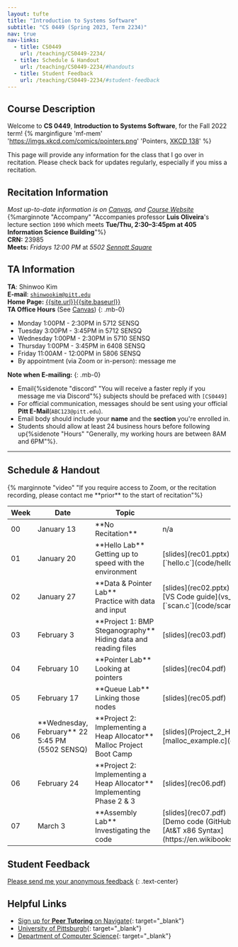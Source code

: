 ```yaml
---
layout: tufte
title: "Introduction to Systems Software"
subtitle: "CS 0449 (Spring 2023, Term 2234)"
nav: true
nav-links:
  - title: CS0449
    url: /teaching/CS0449-2234/
  - title: Schedule & Handout
    url: /teaching/CS0449-2234/#handouts
  - title: Student Feedback
    url: /teaching/CS0449-2234/#student-feedback
---
```


## Course Description

Welcome to **CS 0449**, **Introduction to Systems Software**, for the Fall 2022 term!
{% marginfigure 'mf-mem' 'https://imgs.xkcd.com/comics/pointers.png' 'Pointers, [XKCD 138](https://xkcd.com/138/)' %}

This page will provide any information for the class that I go over in recitation. Please check back for updates regularly, especially if you miss a recitation.

## Recitation Information

_Most up-to-date information is on [Canvas](https://canvas.pitt.edu), and [Course Website](https://cs0449.gitlab.io/sp2023/)_ {%marginnote "Accompany" "Accompanies professor **Luis Oliveira**'s lecture section `1090` which meets **Tue/Thu, 2:30–3:45pm at 405 Information Science Building**"%}  
**CRN:** 23985  
**Meets:** _Fridays 12:00 PM_ at _5502 [Sennott Square](https://map.concept3d.com/?id=1315#!m/376171)_

## TA Information

**TA**: Shinwoo Kim  
**E-mail**: [`shinwookim@pitt.edu`](mailto:shiwookim@pitt.edu)  
**Home Page:** [{{site.url}}{{site.baseurl}}]({{site.url}}{{site.baseurl}}/)  
**TA Office Hours** (See [Canvas](https://canvas.pitt.edu/))
{: .mb-0}

- Monday 1:00PM - 2:30PM in 5712 SENSQ
- Tuesday 3:00PM - 3:45PM in 5712 SENSQ
- Wednesday 1:00PM - 2:30PM in 5710 SENSQ
- Thursday 1:00PM - 3:45PM in 6408 SENSQ
- Friday 11:00AM - 12:00PM in 5806 SENSQ
- By appointment (via Zoom or in-person): message me

**Note when E-mailing:**
{: .mb-0}

- Email{%sidenote "discord" "You will receive a faster reply if you message me via Discord"%} subjects should be prefaced with `[CS0449]`
- For official communication, messages should be sent using your official **Pitt E-Mail**(`ABC123@pitt.edu`).
- Email body should include your **name** and the **section** you're enrolled in.
- Students should allow at least 24 business hours before following up{%sidenote "Hours" "Generally, my working hours are between 8AM and 6PM"%}.<span class="endmark"></span>


---

<h2 id="handouts">Schedule <em>&</em> Handout</h2> {% marginnote "video" "If you require access to Zoom, or the recitation recording, please contact me **prior** to the start of recitation"%}

<div class="table-responsive">
<table class="table-hover">
  <thead>
    <tr>
      <th scope="col" class="text-center">Week</th>
      <th scope="col" class="text-center">Date</th>
      <th scope="col">Topic</th>
      <th scope="col" class="text-center">Handout</th>
    </tr>
  </thead>
  <tbody>
    <tr>
      <td scope="row" class="text-center">00</td>
      <td class="text-center">January 13</td>
      <td>**No Recitation**</td>
      <td class="text-center">n/a</td>
    </tr>
    <tr>
      <td scope="row" class="text-center">01</td>
      <td class="text-center">January 20</td>
      <td>**Hello Lab**<br>Getting up to speed with the environment</td>
      <td class="text-center">[slides](rec01.pptx) <br> [`hello.c`](code/hello.c.html)</td>
    </tr>
    <tr>
      <td scope="row" class="text-center">02</td>
      <td class="text-center">January 27</td>
      <td>**Data & Pointer Lab**<br>Practice with data and input</td>
      <td class="text-center">[slides](rec02.pptx) <br> [VS Code guide](vs_code.pdf) <br> [`scan.c`](code/scan.c.html)</td>
    </tr>
    <tr>
      <td scope="row" class="text-center">03</td>
      <td class="text-center">February 3 </td>
      <td>**Project 1: BMP Steganography**<br>Hiding data and reading files</td>
      <td class="text-center">[slides](rec03.pdf)</td>
    </tr>
    <tr>
      <td scope="row" class="text-center">04</td>
      <td class="text-center">February 10</td>
      <td>**Pointer Lab**<br>Looking at pointers</td>
      <td class="text-center">[slides](rec04.pdf)</td>
    </tr>
    <tr>
      <td scope="row" class="text-center">05</td>
      <td class="text-center">February 17</td>
      <td>**Queue Lab**<br>Linking those nodes</td>
      <td class="text-center">[slides](rec05.pdf)</td>
    </tr>
    <tr>
      <td scope="row" class="text-center">06</td>
      <td class="text-center">**Wednesday, February** 22<br>5:45 PM (5502 SENSQ)</td>
      <td>**Project 2: Implementing a Heap Allocator**<br>Malloc Project Boot Camp</td>
      <td class="text-center">[slides](Project_2_Help_Session.pdf)<br>[malloc_example.c](code/malloc_example.c.html)</td>
    </tr>
    <tr>
      <td scope="row" class="text-center">06</td>
      <td class="text-center">February 24</td>
      <td>**Project 2: Implementing a Heap Allocator**<br>Implementing Phase 2 & 3</td>
      <td class="text-center">[slides](rec06.pdf)</td>
    </tr>
    <tr>
      <td scope="row" class="text-center">07</td>
      <td class="text-center">March 3</td>
      <td>**Assembly Lab**<br>Investigating the code</td>
      <td class="text-center">[slides](rec07.pdf)<br>[Demo code (GitHub)](https://github.com/shinwookim/ASM-demo)<br/>[At&T x86 Syntax](https://en.wikibooks.org/wiki/X86_Assembly/GNU_assembly_syntax)</td>
    </tr> 
    <!--tr>
      <td scope="row" class="text-center">08</td>
      <td class="text-center">March 10</td>
      <td>**Spring Break <br> No Recitation**</td>
      <td class="text-center">-</td>
    </!--tr>
    <tr>
      <td scope="row" class="text-center">09</td>
      <td class="text-center">March 17</td>
      <td>TBA</td>
      <td class="text-center">-</td>
    </tr>
    <tr>
      <td scope="row" class="text-center">10</td>
      <td class="text-center">March 24</td>
      <td>TBA</td>
      <td class="text-center">-</td>
    </tr>
    <tr>
      <td scope="row" class="text-center">11</td>
      <td class="text-center">March 31</td>
      <td>TBA</td>
      <td class="text-center">-</td>
    </tr>
    <tr>
      <td scope="row" class="text-center">12</td>
      <td class="text-center">April 7</td>
      <td>TBA</td>
      <td class="text-center">-</td>
    </tr>
    <tr>
      <td scope="row" class="text-center">13</td>
      <td class="text-center">April 14</td>
      <td>TBA</td>
      <td class="text-center">-</td>
    </tr>
    <tr>
      <td scope="row" class="text-center">14</td>
      <td class="text-center">April 21</td>
      <td>Final Recitation <br> TBA</td>
      <td class="text-center">-</td>
    </tr>
    <tr>
      <td scope="row" class="text-center">14</td>
      <td class="text-center">April 28</td>
      <td>**Finals Week <br> No Recitation**</td>
      <td class="text-center">-</td>
    </tr>
    -->
  </tbody>
</table>
</div>





## Student Feedback

[Please send me your anonymous feedback](https://pitt.co1.qualtrics.com/jfe/form/SV_dd9suL0AkJctj2S)
{: .text-center}

## Helpful Links

- [Sign up for **Peer Tutoring** on Navigate](https://pitt.guide.eab.com/){: target="\_blank"}
- [University of Pittsburgh](https://pitt.edu){: target="\_blank"}
- [Department of Computer Science](https://cs.pitt.edu){: target="\_blank"}
 









